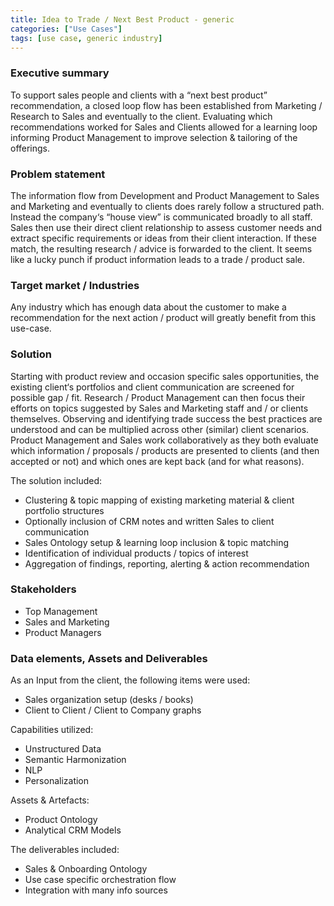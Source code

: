 ```yaml
---
title: Idea to Trade / Next Best Product - generic
categories: ["Use Cases"]
tags: [use case, generic industry]
---
```


### Executive summary
To support sales people and clients with a “next best product” recommendation, a closed loop flow has been established
from Marketing / Research to Sales and eventually to the client.
Evaluating which recommendations worked for Sales and Clients allowed for a learning loop informing Product Management
to improve selection & tailoring of the offerings.

### Problem statement
The information flow from Development and Product Management to Sales and Marketing and eventually to clients does rarely follow
a structured path. Instead the company‘s “house view” is communicated broadly to all staff.
Sales then use their direct client relationship to assess customer needs and extract specific requirements or
ideas from their client interaction. If these match, the resulting research / advice is forwarded to the client.
It seems like a lucky punch if product information leads to a trade / product sale.

### Target market / Industries
Any industry which has enough data about the customer to make a recommendation for the next action / product will greatly benefit from this use-case.

### Solution
Starting with product review and occasion specific sales opportunities, the existing client‘s portfolios and client communication are screened for possible gap / fit. Research / Product Management can then focus their efforts on topics suggested by Sales and Marketing staff and / or clients themselves. Observing and identifying trade success the best practices are understood and can be multiplied across other (similar) client scenarios. Product Management and Sales work collaboratively as they both evaluate which information / proposals / products are presented to clients (and then accepted or not) and which ones are kept back (and for what reasons).

The solution included:
- Clustering & topic mapping of existing marketing material & client portfolio structures
- Optionally inclusion of CRM notes and written Sales to client communication
- Sales Ontology setup & learning loop inclusion & topic matching
- Identification of individual products / topics of interest
- Aggregation of findings, reporting, alerting & action recommendation

### Stakeholders
- Top Management
- Sales and Marketing
- Product Managers

### Data elements, Assets and Deliverables
As an Input from the client, the following items were used:
- Sales organization setup (desks / books)
- Client to Client / Client to Company graphs

Capabilities utilized:
- Unstructured Data
- Semantic Harmonization
- NLP
- Personalization

Assets & Artefacts:
- Product Ontology
- Analytical CRM Models

The deliverables included:
- Sales & Onboarding Ontology
- Use case specific orchestration flow
- Integration with many info sources
